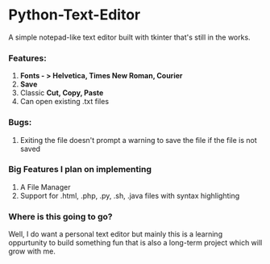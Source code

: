 # Python-Text-Editor
A simple notepad-like text editor built with tkinter that's still in the works. 

### Features:
1. **Fonts - > Helvetica, Times New Roman, Courier**
2. **Save**
3. Classic **Cut, Copy, Paste**
4. Can open existing .txt files

### Bugs:
1. Exiting the file doesn't prompt a warning to save the file if the file is not saved


### Big Features I plan on implementing
1. A File Manager
2. Support for .html, .php, .py, .sh, .java files with syntax highlighting

### Where is this going to go?
Well, I do want a personal text editor but mainly this is a learning oppurtunity to build something fun that is also a long-term project which will grow with me.
